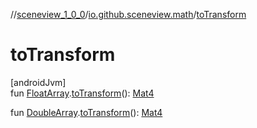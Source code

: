 //[sceneview_1_0_0](../../index.md)/[io.github.sceneview.math](index.md)/[toTransform](to-transform.md)

# toTransform

[androidJvm]\
fun [FloatArray](https://kotlinlang.org/api/latest/jvm/stdlib/kotlin/-float-array/index.html).[toTransform](to-transform.md)(): [Mat4](../../../sceneview/sceneview/dev.romainguy.kotlin.math/-mat4/index.md)

fun [DoubleArray](https://kotlinlang.org/api/latest/jvm/stdlib/kotlin/-double-array/index.html).[toTransform](to-transform.md)(): [Mat4](../../../sceneview/sceneview/dev.romainguy.kotlin.math/-mat4/index.md)
